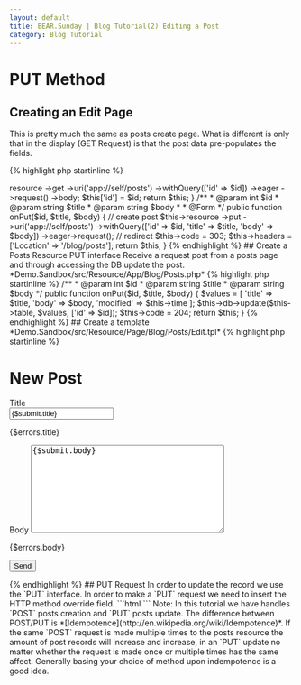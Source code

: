 ```yaml
---
layout: default
title: BEAR.Sunday | Blog Tutorial(2) Editing a Post
category: Blog Tutorial
---
```


# PUT Method 

## Creating an Edit Page 

This is pretty much the same as posts create page. What is different is only that in the display (GET Request) is that the post data pre-populates the fields.

{% highlight php startinline %}
<?php
    /**
     * @param int $id
     */
    public function onGet($id)
    {
        $this['submit'] = $this
            ->resource
            ->get
            ->uri('app://self/posts')
            ->withQuery(['id' => $id])
            ->eager
            ->request()
            ->body;
        $this['id'] = $id;

        return $this;
    }

    /**
     * @param int    $id
     * @param string $title
     * @param string $body
     *
     * @Form
     */
    public function onPut($id, $title, $body)
    {
        // create post
        $this->resource
            ->put
            ->uri('app://self/posts')
            ->withQuery(['id' => $id, 'title' => $title, 'body' => $body])
            ->eager->request();

        // redirect
        $this->code = 303;
        $this->headers = ['Location' => '/blog/posts'];

        return $this;
    }
{% endhighlight %}

## Create a Posts Resource PUT interface 

Receive a request post from a posts page and through accessing the DB update the post. 

*Demo.Sandbox/src/Resource/App/Blog/Posts.php*

{% highlight php startinline %}
    /**
     * @param int    $id
     * @param string $title
     * @param string $body
     */
    public function onPut($id, $title, $body)
    {
        $values = [
            'title' => $title,
            'body' => $body,
            'modified' => $this->time
        ];
        $this->db->update($this->table, $values, ['id' => $id]);
        $this->code = 204;

        return $this;
    }
{% endhighlight %}

## Create a template

*Demo.Sandbox/src/Resource/Page/Blog/Posts/Edit.tpl*

{% highlight php startinline %}
<!DOCTYPE html>
<html lang="en">
<head>
    <link href="//netdna.bootstrapcdn.com/bootstrap/3.1.1/css/bootstrap.min.css">
    <meta name="viewport" content="width=device-width, initial-scale=1">
</head>
<body>
    <div class="container">
        <h1>New Post</h1>
        <form action="/blog/posts/edit" method="POST">
            <input type="hidden" name="_method" value="PUT">
            <input type="hidden" name="id" value="{$id}">
            
            <div class="form-group {if $errors.title}error{/if}">
                <label class="control-label" for="title">Title</label>
                <div class="controls">
                    <input type="text" id="title" name="title" value="{$submit.title}">
                    <p class="help-block">{$errors.title}</p>
                </div>
            </div>
            <div class="form-group {if $errors.body}error{/if}">
                <label class="control-label" for="body">Body</label>
                <textarea name="body" rows="10" cols="40">{$submit.body}</textarea>
                <p class="help-block">{$errors.body}</p>
            </div>
            <input type="submit" value="Send">
        </form>
    </div>
</body>
</html>
{% endhighlight %}

## PUT Request

In order to update the record we use the `PUT` interface.

In order to make a `PUT` request we need to insert the HTTP method override field.

```html
<input type="hidden" name="_method" value="PUT">
```

Note: In this tutorial we have handles `POST` posts creation and `PUT` posts update. The difference between POST/PUT is *[Idempotence](http://en.wikipedia.org/wiki/Idempotence)*. If the same `POST` request is made multiple times to the posts resource the amount of post records will increase and increase, in an `PUT` update no matter whether the request is made once or multiple times has the same affect. Generally basing your choice of method upon indempotence is a good idea.
